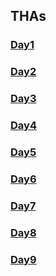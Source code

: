 ## THAs

<!-- You can use the [editor on GitHub](https://github.com/sneha-jha08/Web_dev_Devsnest/edit/gh-pages/index.md) to maintain and preview the content for your website in Markdown files.
Whenever you commit to this repository, GitHub Pages will run [Jekyll](https://jekyllrb.com/) to rebuild the pages in your site, from the content in your Markdown files.
### Markdown
Markdown is a lightweight and easy-to-use syntax for styling your writing. It includes conventions for
```markdown
Syntax highlighted code block
# Header 1
## Header 2
### Header 3
- Bulleted
- List
1. Numbered
2. List
**Bold** and _Italic_ and `Code` text
[Link](url) and ![Image](src)
``` -->

### [Day1](https://sneha-jha08.github.io/Web_dev_Devsnest/Frontend%20THA/DAY1/letter1.html)
### [Day2](https://sneha-jha08.github.io/Web_dev_Devsnest/Frontend%20THA/DAY2/letter1.html)
### [Day3](https://sneha-jha08.github.io/Web_dev_Devsnest/Frontend%20THA/DAY3/portfolio.html)
### [Day4](https://sneha-jha08.github.io/Web_dev_Devsnest/Frontend%20THA/DAY4/clock.html)
### [Day5](https://sneha-jha08.github.io/Web_dev_Devsnest/Frontend%20THA/DAY5/calculator.html)
### [Day6](https://sneha-jha08.github.io/Web_dev_Devsnest/Frontend%20THA/DAY6/Day6THA.js)
### [Day7](https://sneha-jha08.github.io/Web_dev_Devsnest/Frontend%20THA/DAY7/day7.js)
### [Day8](https://sneha-jha08.github.io/Web_dev_Devsnest/Frontend%20THA/DAY8/day8.html)
### [Day9](https://sneha-jha08.github.io/Web_dev_Devsnest/Frontend%20THA/DAY9/Seat_booking.html)

<!-- ### Jekyll Themes
Your Pages site will use the layout and styles from the Jekyll theme you have selected in your [repository settings](https://github.com/sneha-jha08/Web_dev_Devsnest/settings/pages). The name of this theme is saved in the Jekyll `_config.yml` configuration file.
### Support or Contact
Having trouble with Pages? Check out our [documentation](https://docs.github.com/categories/github-pages-basics/) or [contact support](https://support.github.com/contact) and we’ll help you sort it out. -->
